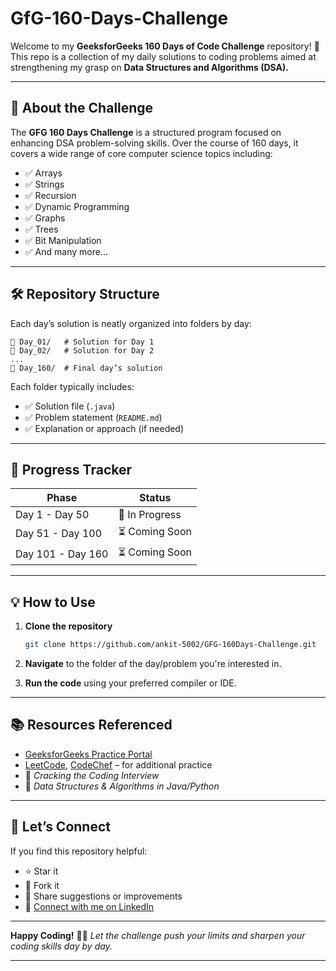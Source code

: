 # GfG-160-Days-Challenge



Welcome to my **GeeksforGeeks 160 Days of Code Challenge** repository! 🎯
This repo is a collection of my daily solutions to coding problems aimed at strengthening my grasp on **Data Structures and Algorithms (DSA).**

---

## 📌 About the Challenge

The **GFG 160 Days Challenge** is a structured program focused on enhancing DSA problem-solving skills. Over the course of 160 days, it covers a wide range of core computer science topics including:

* ✅ Arrays
* ✅ Strings
* ✅ Recursion
* ✅ Dynamic Programming
* ✅ Graphs
* ✅ Trees
* ✅ Bit Manipulation
* ✅ And many more...

---

## 🛠 Repository Structure

Each day’s solution is neatly organized into folders by day:

```
📁 Day_01/   # Solution for Day 1  
📁 Day_02/   # Solution for Day 2  
...  
📁 Day_160/  # Final day’s solution
```

Each folder typically includes:

* ✅ Solution file (`.java`)
* ✅ Problem statement (`README.md`)
* ✅ Explanation or approach (if needed)

---

## 🚧 Progress Tracker

| Phase             | Status         |
| ----------------- | -------------- |
| Day 1 - Day 50    | 🔧 In Progress |
| Day 51 - Day 100  | ⏳ Coming Soon  |
| Day 101 - Day 160 | ⏳ Coming Soon  |

---

## 💡 How to Use

1. **Clone the repository**

   ```bash
   git clone https://github.com/ankit-5002/GFG-160Days-Challenge.git
   ```

2. **Navigate** to the folder of the day/problem you're interested in.

3. **Run the code** using your preferred compiler or IDE.

---

## 📚 Resources Referenced

* [GeeksforGeeks Practice Portal](https://practice.geeksforgeeks.org)
* [LeetCode](https://leetcode.com), [CodeChef](https://www.codechef.com) – for additional practice
* 📘 *Cracking the Coding Interview*
* 📘 *Data Structures & Algorithms in Java/Python*

---

## 🤝 Let’s Connect

If you find this repository helpful:

* ⭐ Star it
* 🔁 Fork it
* 💬 Share suggestions or improvements
* 🔗 [Connect with me on LinkedIn](#)

---

**Happy Coding!** 🚀🔥
*Let the challenge push your limits and sharpen your coding skills day by day.*

---
